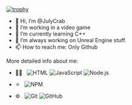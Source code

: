 [![trophy](https://github-profile-trophy.vercel.app/?username=JulyCrab)](https://github.com/ryo-ma/github-profile-trophy)

- 👋 Hi, I’m @JulyCrab
- 👀 I’m working in a video game 
- 🌱 I’m currently learning C++
- 💞️ I’m always working on Unreal Engine stuff.
- 📫 How to reach me: Only Github

More detailed info about me:

- 👨‍💻 &nbsp;
  ![HTML](https://img.shields.io/badge/-HTML-333333?style=flat&logo=HTML5)
  ![JavaScript](https://img.shields.io/badge/-JavaScript-333333?style=flat&logo=javascript)
  ![Node.js](https://img.shields.io/badge/-Node.js-333333?style=flat&logo=node.js)
 

- ⚛ &nbsp;
  ![NPM](https://img.shields.io/badge/NPM-%23000000.svg?style=flat&logo=npm&logoColor=white)

  
- ⚙️ &nbsp;
  ![Git](https://img.shields.io/badge/-Git-333333?style=flat&logo=git)
  ![GitHub](https://img.shields.io/badge/-GitHub-333333?style=flat&logo=github)
